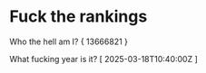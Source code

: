 # Fuck the rankings

Who the hell am I?
{ 13666821 }

What fucking year is it?
[ 2025-03-18T10:40:00Z ]

